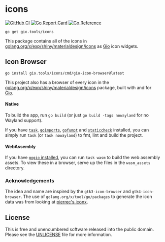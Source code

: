 # icons

[![GitHub CI](https://github.com/gio-tools/icons/actions/workflows/ci.yaml/badge.svg)](https://github.com/gio-tools/icons/actions/workflows/ci.yaml)
[![Go Report Card](https://goreportcard.com/badge/gio.tools/icons)](https://goreportcard.com/report/gio.tools/icons)
[![Go Reference](https://pkg.go.dev/badge/gio.tools/icons.svg)](https://pkg.go.dev/gio.tools/icons)

```
go get gio.tools/icons
```

This package contains all of the icons in
[golang.org/x/exp/shiny/materialdesign/icons](https://pkg.go.dev/golang.org/x/exp/shiny/materialdesign/icons)
as [Gio](https://gioui.org) icon widgets.

## Icon Browser

```
go install gio.tools/icons/cmd/gio-icon-browser@latest
```

This project also has a browser of every icon in the
[golang.org/x/exp/shiny/materialdesign/icons](https://pkg.go.dev/golang.org/x/exp/shiny/materialdesign/icons)
package, built with and for [Gio](https://gioui.org/).

#### Native

To build the app, run `go build` (or just `go build -tags nowayland` for no Wayland
support).

If you have [`task`](https://github.com/go-task/task),
[`goimports`](https://pkg.go.dev/golang.org/x/tools/cmd/goimports),
[`gofumpt`](https://github.com/mvdan/gofumpt) and
[`staticcheck`](https://github.com/dominikh/go-tools) installed, you can simply run `task`
(or `task nowayland`) to fmt, lint and build the project.

#### WebAssembly

If you have [`gogio` installed](https://gioui.org/doc/install/wasm), you can run `task
wasm` to build the web assembly assets. To view these in a browser, serve up the files in
the `wasm_assets` directory.

### Acknowledgements

The idea and name are inspired by the `gtk3-icon-browser` and
`gtk4-icon-browser`. The use of `golang.org/x/tool/go/packages` to generate the
icon data was from looking at [pierrec's
iconx](https://git.sr.ht/~pierrec/giox/tree/main/item/cmd/iconx).

## License

This is free and unencumbered software released into the public domain. Please
see the [UNLICENSE](./UNLICENSE) file for more information.
